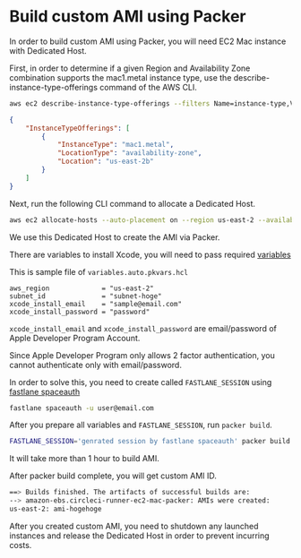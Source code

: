 # Build custom AMI using Packer

In order to build custom AMI using Packer, you will need EC2 Mac instance with Dedicated Host.

First, in order to determine if a given Region and Availability Zone combination supports the mac1.metal instance type, use the describe-instance-type-offerings command of the AWS CLI.

```sh
aws ec2 describe-instance-type-offerings --filters Name=instance-type,Values=mac1.metal Name=location,Values=us-east-2b --location-type availability-zone --region us-east-2
```

```json
{
    "InstanceTypeOfferings": [
        {
            "InstanceType": "mac1.metal",
            "LocationType": "availability-zone",
            "Location": "us-east-2b"
        }
    ]
}
```

Next, run the following CLI command to allocate a Dedicated Host.

```sh
aws ec2 allocate-hosts --auto-placement on --region us-east-2 --availability-zone us-east-2b --instance-type mac1.metal --quantity 1
```

We use this Dedicated Host to create the AMI via Packer.

There are variables to install Xcode, you will need to pass required [variables](./images/variables.pkr.hcl)

This is sample file of `variables.auto.pkvars.hcl`

```hcl
aws_region             = "us-east-2"
subnet_id              = "subnet-hoge"
xcode_install_email    = "sample@email.com"
xcode_install_password = "password"
```

`xcode_install_email` and `xcode_install_password` are email/password of Apple Developer Program Account.

Since Apple Developer Program only allows 2 factor authentication, you cannot authenticate only with email/password.

In order to solve this, you need to create called `FASTLANE_SESSION` using [fastlane spaceauth](https://docs.fastlane.tools/getting-started/ios/authentication/)

```sh
fastlane spaceauth -u user@email.com
```

After you prepare all variables and `FASTLANE_SESSION`, run `packer build`.

```sh
FASTLANE_SESSION='genrated session by fastlane spaceauth' packer build .
```

It will take more than 1 hour to build AMI.

After packer build complete, you will get custom AMI ID.

```sh
==> Builds finished. The artifacts of successful builds are:
--> amazon-ebs.circleci-runner-ec2-mac-packer: AMIs were created:
us-east-2: ami-hogehoge
```

After you created custom AMI, you need to shutdown any launched instances and release the Dedicated Host in order to prevent incurring costs.
